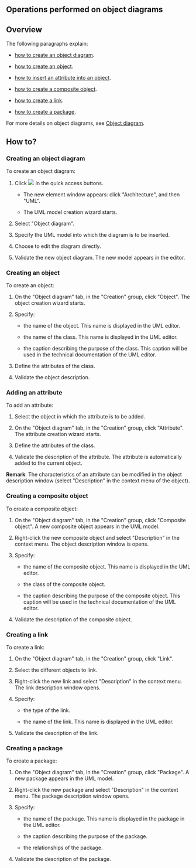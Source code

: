 


## Operations performed on object diagrams 
			



<a name="NOTE1"></a>
<a name="NOTE1_1"></a>


## Overview
<a name="overview_ELTTEXTE000244"></a>
The following paragraphs explain:

- [how to create an object diagram](#NOTE2_1).

- [how to create an object](#NOTE2_2).

- [how to insert an attribute into an object](#NOTE2_3).

- [how to create a composite object](#NOTE2_4).

- [how to create a link](#NOTE2_5).

- [how to create a package](#NOTE2_6).




For more details on object diagrams, see [Object diagram](../Editeurs/2035012.md).

<a name="NOTE2"></a>
<a name="NOTE2_1"></a>


## How to?
<a name="how_ELTTEXTE000268"></a>


### Creating an object diagram
<a name="creating_object_diagram_ELTPARAGRAPHE000042"></a>

To create an object diagram: 

1. Click ![](https://doc.pcsoft.fr/en-US/images/image.awp?langid=3&name=ico_nouveau.gif)
 in the quick access buttons. 

	- The new element window appears: click "Architecture", and then "UML".

	- The UML model creation wizard starts.




2. Select "Object diagram".

3. Specify the UML model into which the diagram is to be inserted.

4. Choose to edit the diagram directly.

5. Validate the new object diagram. The new model appears in the editor.



<a name="NOTE2_2"></a>


### Creating an object
<a name="creating_object_ELTPARAGRAPHE000064"></a>

To create an object: 

1. On the "Object diagram" tab, in the "Creation" group, click "Object". The object creation wizard starts.

2. Specify:

	- the name of the object. This name is displayed in the UML editor.

	- the name of the class. This name is displayed in the UML editor.

	- the caption describing the purpose of the class. This caption will be used in the technical documentation of the UML editor.




3. Define the attributes of the class. 

4. Validate the object description.



<a name="NOTE2_3"></a>


### Adding an attribute
<a name="adding_attribute_ELTPARAGRAPHE000092"></a>

To add an attribute: 

1. Select the object in which the attribute is to be added.

2. On the "Object diagram" tab, in the "Creation" group, click "Attribute". The attribute creation wizard starts.

3. Define the attributes of the class.

4. Validate the description of the attribute. The attribute is automatically added to the current object.




**Remark**: The characteristics of an attribute can be modified in the object description window (select "Description" in the context menu of the object).
<a name="NOTE2_4"></a>


### Creating a composite object
<a name="creating_composite_object_ELTPARAGRAPHE000118"></a>

To create a composite object: 

1. On the "Object diagram" tab, in the "Creation" group, click "Composite object". A new composite object appears in the UML model.

2. Right-click the new composite object and select "Description" in the context menu. The object description window is opens.

3. Specify:

	- the name of the composite object. This name is displayed in the UML editor.

	- the class of the composite object.

	- the caption describing the purpose of the composite object. This caption will be used in the technical documentation of the UML editor.




4. Validate the description of the composite object.



<a name="NOTE2_5"></a>


### Creating a link
<a name="creating_link_ELTPARAGRAPHE000146"></a>

To create a link: 

1. On the "Object diagram" tab, in the "Creation" group, click "Link".

2. Select the different objects to link.

3. Right-click the new link and select "Description" in the context menu. The link description window opens.

4. Specify:

	- the type of the link.

	- the name of the link. This name is displayed in the UML editor.




5. Validate the description of the link.



<a name="NOTE2_6"></a>


### Creating a package
<a name="creating_package_ELTPARAGRAPHE000174"></a>

To create a package: 

1. On the "Object diagram" tab, in the "Creation" group, click "Package". A new package appears in the UML model.

2. Right-click the new package and select "Description" in the context menu. The package description window opens.

3. Specify:

	- the name of the package. This name is displayed in the package in the UML editor.

	- the caption describing the purpose of the package.

	- the relationships of the package.




4. Validate the description of the package.





